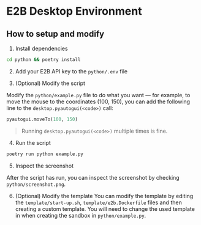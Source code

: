 # E2B Desktop Environment

## How to setup and modify

1. Install dependencies

```bash
cd python && poetry install
```

2. Add your E2B API key to the `python/.env` file

3. (Optional) Modify the script

Modify the `python/example.py` file to do what you want — for example, to move the mouse to the coordinates (100, 150), you can add the following line to the `desktop.pyautogui(<code>)` call:

```python
pyautogui.moveTo(100, 150)
```
> Running `desktop.pyautogui(<code>)` multiple times is fine.

4. Run the script

```bash
poetry run python example.py
```

5. Inspect the screenshot

After the script has run, you can inspect the screenshot by checking `python/screenshot.png`.

6. (Optional) Modify the template
You can modify the template by editing the `template/start-up.sh`, `template/e2b.Dockerfile` files and then creating a custom template. You will need to change the used template in when creating the sandbox in `python/example.py`.
